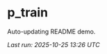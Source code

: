 # p_train

Auto-updating README demo.

<!--START_SECTION:status-->
_Last run: 2025-10-25 13:26 UTC_
<!--END_SECTION:status-->





































































































































































































































































































































































































































































































































































































































































































































































































































































































































































































































































































































































































































































































































































































































































